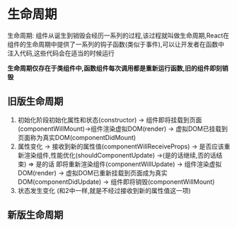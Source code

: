# 生命周期

生命周期: 组件从诞生到销毁会经历一系列的过程,该过程就叫做生命周期,React在组件的生命周期中提供了一系列的钩子函数(类似于事件),可以让开发者在函数中注入代码,这些代码会在适当的时候运行

**生命周期仅存在于类组件中,函数组件每次调用都是重新运行函数,旧的组件即刻销毁**

## 旧版生命周期

1. 初始化阶段初始化属性和状态(constructor) -> 组件即将挂载到页面(componentWillMount)->组件渲染虚拟DOM(render) -> 虚拟DOM已挂载到页面称为真实DOM(componentDidMount)
2. 属性变化 -> 接收到新的属性值(componentWillReceiveProps) -> 是否应该重新渲染组件,性能优化(shouldComponentUpdate) ->(是的话继续,否的话结束) => 是的话 即将重新渲染组件(componentWillUpdate) -> 组件渲染虚拟DOM(render) -> 虚拟DOM已重新挂载到页面成为真实DOM(componentDidUpdate) -> 组件即将销毁(componentWillMount)
3. 状态发生变化 (和2中一样,就是不经过接收到新的属性值这一项)


## 新版生命周期


